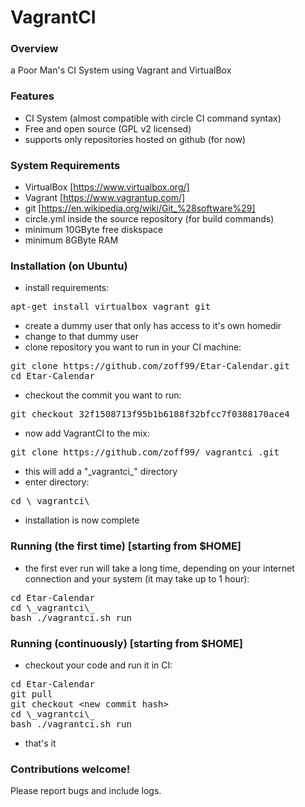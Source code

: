 # VagrantCI


### Overview
a Poor Man's CI System using Vagrant and VirtualBox


### Features
- CI System (almost compatible with circle CI command syntax)
- Free and open source (GPL v2 licensed)
- supports only repositories hosted on github (for now)

### System Requirements
- VirtualBox    [https://www.virtualbox.org/]
- Vagrant       [https://www.vagrantup.com/]
- git           [https://en.wikipedia.org/wiki/Git_%28software%29]
- circle.yml inside the source repository (for build commands)
- minimum 10GByte free diskspace
- minimum 8GByte RAM

### Installation (on Ubuntu)
- install requirements:
<pre>apt-get install virtualbox vagrant git</pre>
- create a dummy user that only has access to it's own homedir
- change to that dummy user
- clone repository you want to run in your CI machine:
<pre>git clone https://github.com/zoff99/Etar-Calendar.git
cd Etar-Calendar</pre>
- checkout the commit you want to run:
<pre>git checkout 32f1508713f95b1b6188f32bfcc7f0388170ace4</pre>
- now add VagrantCI to the mix:
<pre>git clone https://github.com/zoff99/_vagrantci_.git</pre>
- this will add a "\_vagrantci\_" directory
- enter directory:
<pre>cd \_vagrantci\_</pre>
- installation is now complete

### Running (the first time) [starting from $HOME]
- the first ever run will take a long time, depending on your internet connection and your system (it may take up to 1 hour):
<pre>cd Etar-Calendar
cd \_vagrantci\_
bash ./vagrantci.sh run</pre>

### Running (continuously) [starting from $HOME]
- checkout your code and run it in CI:
<pre>cd Etar-Calendar
git pull
git checkout &lt;new commit hash&gt;
cd \_vagrantci\_
bash ./vagrantci.sh run
</pre>
- that's it

### Contributions welcome!
Please report bugs and include logs.


